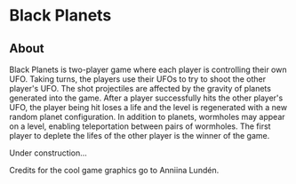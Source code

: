 # Black Planets

## About
Black Planets is two-player game where each player is controlling their own UFO. Taking turns, the players use their UFOs to try to shoot the other player's UFO. The shot projectiles are affected by the gravity of planets generated into the game. After a player successfully hits the other player's UFO, the player being hit loses a life and the level is regenerated with a new random planet configuration. In addition to planets, wormholes may appear on a level, enabling teleportation between pairs of wormholes. The first player to deplete the lifes of the other player is the winner of the game.

Under construction...

Credits for the cool game graphics go to Anniina Lundén.


